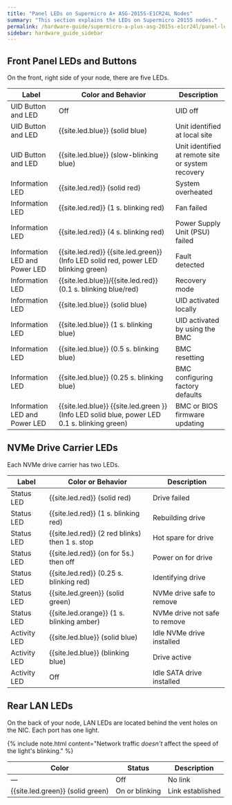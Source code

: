 ```yaml
---
title: "Panel LEDs on Supermicro A+ ASG-2015S-E1CR24L Nodes"
summary: "This section explains the LEDs on Supermicro 2015S nodes."
permalink: /hardware-guide/supermicro-a-plus-asg-2015s-e1cr24l/panel-leds.html
sidebar: hardware_guide_sidebar
---
```


## Front Panel LEDs and Buttons

On the front, right side of your node, there are five LEDs.

| Label                  | Color and Behavior     | Description                                 |
| ---------------------- | ---------------------- | ------------------------------------------- |
| UID Button and LED     | Off                                       | UID off                                           |
| UID Button and LED     | {{site.led.blue}} (solid blue)            | Unit identified at local site                     |
| UID Button and LED     | {{site.led.blue}} (slow-blinking blue)    | Unit identified at remote site or system recovery |
| Information LED        | {{site.led.red}} (solid red)              | System overheated                                 |
| Information LED        | {{site.led.red}} (1 s. blinking red)      | Fan failed                                        |
| Information LED        | {{site.led.red}} (4 s. blinking red)      | Power Supply Unit (PSU) failed                    |
| Information LED and Power LED | {{site.led.red}} {{site.led.green}} (Info LED solid red, power LED blinking green) | Fault detected | 
| Information LED        | {{site.led.blue}}/{{site.led.red}} (0.1 s. blinking blue/red) | Recovery mode |
| Information LED        | {{site.led.blue}} (solid blue)            | UID activated locally                             |
| Information LED        | {{site.led.blue}} (1 s. blinking blue)    | UID activated by using the BMC                    |
| Information LED        | {{site.led.blue}} (0.5 s. blinking blue)  | BMC resetting                                     |
| Information LED        | {{site.led.blue}} (0.25 s. blinking blue) | BMC configuring factory defaults                  |
| Information LED and Power LED | {{site.led.blue}} {{site.led.green }} (Info LED solid blue, power LED 0.1 s. blinking green) | BMC or BIOS firmware updating |


## NVMe Drive Carrier LEDs

Each NVMe drive carrier has two LEDs.

| Label                  | Color or Behavior                          | Description                         |
| ---------------------- | ------------------------------------------ | ----------------------------------- |
| Status LED             | {{site.led.red}} (solid red)               | Drive failed                        |
| Status LED             | {{site.led.red}} (1 s. blinking red)       | Rebuilding drive                    |
| Status LED             | {{site.led.red}} (2 red blinks) then 1 s. stop | Hot spare for drive                 |
| Status LED             | {{site.led.red}} (on for 5s.) then off    | Power on for drive                  |
| Status LED             | {{site.led.red}} (0.25 s. blinking red)    | Identifying drive                   |
| Status LED             | {{site.led.green}} (solid green)           | NVMe drive safe to remove           |
| Status LED             | {{site.led.orange}} (1 s. blinking amber)  | NVMe drive not safe to remove       |
| Activity LED           | {{site.led.blue}} (solid blue)             | Idle NVMe drive installed           |
| Activity LED           | {{site.led.blue}} (blinking blue)          | Drive active                        |
| Activity LED           | Off                                        | Idle SATA drive installed           |


## Rear LAN LEDs

On the back of your node, LAN LEDs are located behind the vent holes on the NIC. Each port has one light.

{% include note.html content="Network traffic *doesn't* affect the speed of the light's blinking." %}

| Color            | Status             | Description      |
| ---------------- | ------------------ | ---------------- |
| &#8212;          | Off                | No link          |
| {{site.led.green}} (solid green) | On or blinking     | Link established |
